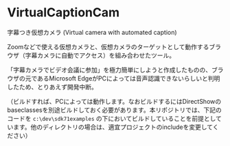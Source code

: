 # VirtualCaptionCam
字幕つき仮想カメラ (Virtual camera with automated caption)

Zoomなどで使える仮想カメラと、仮想カメラのターゲットとして動作するブラウザ（字幕カメラに自動でアクセス）を組み合わせたツール。

「字幕カメラでビデオ会議に参加」を極力簡単にしようと作成したものの、ブラウザの元であるMicrosoft EdgeがPCによっては音声認識できないらしいと判明したため、とりあえず開発中断。

（ビルドすれば、PCによっては動作します。なおビルドするにはDirectShowのbaseclassesを別途ビルドしておく必要があります。本リポジトリでは、下記のコードを `c:\dev\sdk71examples` の下においてビルドしていることを前提としています。他のディレクトリの場合は、適宜プロジェクトのincludeを変更してください）
